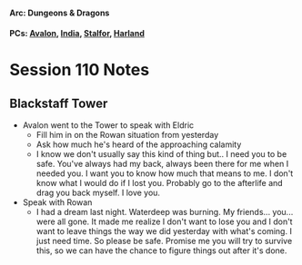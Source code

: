 #### Arc: Dungeons & Dragons
#### PCs: [Avalon](PCs/Current/Avalon.md), [India](PCs/Current/India.md), [Stalfor](PCs/Current/Stalfor.md), [Harland](PCs/Current/Harland.md)

# Session 110 Notes
## Blackstaff Tower
- Avalon went to the Tower to speak with Eldric
	- Fill him in on the Rowan situation from yesterday
	- Ask how much he's heard of the approaching calamity
	- I know we don't usually say this kind of thing but.. I need you to be safe. You've always had my back, always been there for me when I needed you. I want you to know how much that means to me. I don't know what I would do if I lost you. Probably go to the afterlife and drag you back myself. I love you.
- Speak with Rowan
	- I had a dream last night. Waterdeep was burning. My friends... you... were all gone. It made me realize I don't want to lose you and I don't want to leave things the way we did yesterday with what's coming. I just need time. So please be safe. Promise me you will try to survive this, so we can have the chance to figure things out after it's done. 